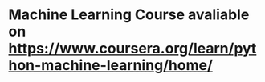 # Machine Learning Course avaliable on https://www.coursera.org/learn/python-machine-learning/home/
